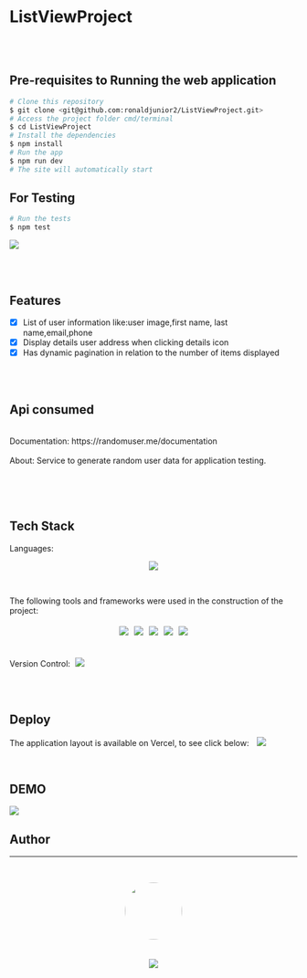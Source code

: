 # ListViewProject

<br><br>

## Pre-requisites to Running the web application

```bash
# Clone this repository
$ git clone <git@github.com:ronaldjunior2/ListViewProject.git>
# Access the project folder cmd/terminal
$ cd ListViewProject
# Install the dependencies
$ npm install
# Run the app
$ npm run dev
# The site will automatically start

```

## For Testing

```bash
# Run the tests
$ npm test
```

<img src="https://i.imgur.com/osCOB3Z.png"/>

<br><br>

## Features

- [x] List of user information like:user image,first name, last name,email,phone<br>
- [x] Display details user address when clicking details icon<br>
- [x] Has dynamic pagination in relation to the number of items displayed<br>

<br><br>

## Api consumed

<br>
Documentation: https://randomuser.me/documentation
<br>
<br>
About: Service to generate random user data for application testing.
<br><br>

<br><br>

## Tech Stack

Languages:<br>

<p align="center">
  <img src="https://img.shields.io/badge/typescript-%23007ACC.svg?style=for-the-badge&logo=typescript&logoColor=white"/>

</p>
<br>

The following tools and frameworks were used in the construction of the project:<br>

<p align="center" style='display: flex; justify-content: center; flex-wrap:wrap; align-items: center; margin: 0 50px;'>
  <img style='margin: 5px;' src="https://img.shields.io/badge/node.js%20-%2343853D.svg?&style=for-the-badge&logo=node.js&logoColor=white"/>
  
  <img style='margin: 5px;' src='https://img.shields.io/badge/jest%20-%235B2F33.svg?&style=for-the-badge&logo=jest&logoColor=white'>

  <img style='margin: 5px;' src="https://img.shields.io/badge/react-%2320232a.svg?style=for-the-badge&logo=react&logoColor=%2361DAFB"/>

   <img style='margin: 5px;' src="https://img.shields.io/badge/bootstrap-%23563D7C.svg?style=for-the-badge&logo=bootstrap&logoColor=white"/>

  <img style='margin: 5px;' src="https://img.shields.io/badge/vite-%23646CFF.svg?style=for-the-badge&logo=vite&logoColor=white"/>

</p>

<br>

<br>
Version Control:

<img style='margin-left: 5px;'  src="https://img.shields.io/badge/github%20-%23121011.svg?&style=for-the-badge&logo=github&logoColor=white"/>

<br><br>

## Deploy

The application layout is available on Vercel, to see click below:
<a style='margin-left: 10px;' href='https://list-view-project.vercel.app/'><img src="https://img.shields.io/badge/vercel-%23000000.svg?style=for-the-badge&logo=vercel&logoColor=white"/></a>

<br>

## DEMO

<img src="https://i.imgur.com/KIrpv2a.gif"/>

## Author

---

<br>
<p align='center'>
  <img src="https://avatars.githubusercontent.com/u/48410248?v=4" width="100px;" style="border-radius: 50%;"/>
  <br><br>
<br>
  <a href="https://www.linkedin.com/in/ronaldassuncao/"><img src="https://img.shields.io/badge/linkedin-%230077B5.svg?&style=for-the-badge&logo=linkedin&logoColor=white"/></a>

</p>
